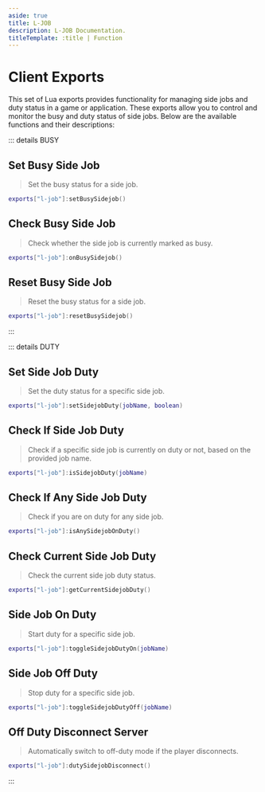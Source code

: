 ```yaml
---
aside: true
title: L-JOB
description: L-JOB Documentation.
titleTemplate: :title | Function
---
```


# Client Exports
This set of Lua exports provides functionality for managing side jobs and duty status in a game or application. These exports allow you to control and monitor the busy and duty status of side jobs. Below are the available functions and their descriptions:

::: details BUSY
## Set Busy Side Job
> Set the busy status for a side job.
```lua 
exports["l-job"]:setBusySidejob()
```

## Check Busy Side Job
> Check whether the side job is currently marked as busy.
```lua 
exports["l-job"]:onBusySidejob()
```

## Reset Busy Side Job
> Reset the busy status for a side job.
```lua 
exports["l-job"]:resetBusySidejob()
```
:::

::: details DUTY
## Set Side Job Duty
> Set the duty status for a specific side job.
```lua 
exports["l-job"]:setSidejobDuty(jobName, boolean)
```

## Check If Side Job Duty
> Check if a specific side job is currently on duty or not, based on the provided job name.
```lua 
exports["l-job"]:isSidejobDuty(jobName)
```

## Check If Any Side Job Duty
> Check if you are on duty for any side job.
```lua 
exports["l-job"]:isAnySidejobOnDuty()
```

## Check Current Side Job Duty
> Check the current side job duty status.
```lua 
exports["l-job"]:getCurrentSidejobDuty()
```

## Side Job On Duty
> Start duty for a specific side job.
```lua 
exports["l-job"]:toggleSidejobDutyOn(jobName)
```

## Side Job Off Duty
> Stop duty for a specific side job.
```lua 
exports["l-job"]:toggleSidejobDutyOff(jobName)
```

## Off Duty Disconnect Server
> Automatically switch to off-duty mode if the player disconnects.
```lua 
exports["l-job"]:dutySidejobDisconnect()
```
:::